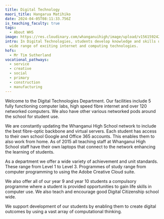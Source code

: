 ```yaml
---
title: Digital Technology
maori_title: Hangarua Matihiko
date: 2024-04-05T08:11:33.756Z
is_teaching_faculty: true
tags:
  - About WHS
image: https://res.cloudinary.com/whanganuihigh/image/upload/v1561592421/faculties/Digital_Tech_-_combined.jpg
intro: In Digital Technologies, students develop knowledge and skills using a
  wide range of exciting internet and computing technologies.
hofs:
  - Mr Tim Sutherland
vocational_pathways:
  - service
  - creative
  - social
  - primary
  - construction
  - manufacturing
---
```

Welcome to the Digital Technologies Department. Our facilities include 5 fully functioning computer labs, high speed fibre internet and over 120 networked computers. We also have other various networked pods around the school for student use.



We are constantly updating the Whanganui High School network to include the best fibre-optic backbone and virtual servers. Each student has access to their own school Google and Office 365 accounts. This enables them to also work from home. As of 2015 all teaching staff at Whanganui High School staff have their own laptops that connect to the network enhancing the learning of students.



As a department we offer a wide variety of achievement and unit standards. These range from Level 1 to Level 3. Programmes of study range from computer programming to using the Adobe Creative Cloud suite.



We also offer all of our year 9 and year 10 students a compulsory programme where a student is provided opportunities to gain life skills in computer use.  We also teach and encourage good Digital Citizenship school wide.



We support development of our students by enabling them to create digital outcomes by using a vast array of computational thinking.
